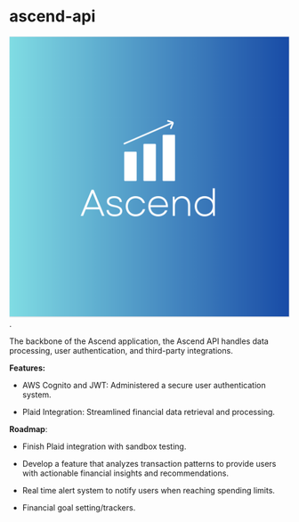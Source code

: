 # ascend-api

![Logo](./assets/ascendLogo.png).  

The backbone of the Ascend application, the Ascend API handles data processing, user authentication, and third-party integrations.

**Features:**

* AWS Cognito and JWT: Administered a secure user authentication system.

* Plaid Integration: Streamlined financial data retrieval and processing.

**Roadmap**:

* Finish Plaid integration with sandbox testing.

* Develop a feature that analyzes transaction patterns to provide users with actionable financial insights and recommendations.

* Real time alert system to notify users when reaching spending limits.

* Financial goal setting/trackers.